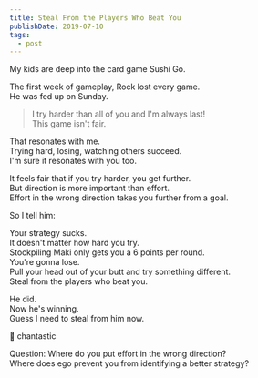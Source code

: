 ```yaml
---
title: Steal From the Players Who Beat You
publishDate: 2019-07-10
tags:
  - post
---
```


My kids are deep into the card game Sushi Go.

The first week of gameplay, Rock lost every game.  
He was fed up on Sunday.

> I try harder than all of you and I'm always last!  
> This game isn't fair.

That resonates with me.  
Trying hard, losing, watching others succeed.  
I'm sure it resonates with you too.

It feels fair that if you try harder, you get further.  
But direction is more important than effort.  
Effort in the wrong direction takes you further from a goal.

So I tell him:

Your strategy sucks.  
It doesn't matter how hard you try.  
Stockpiling Maki only gets you a 6 points per round.  
You're gonna lose.  
Pull your head out of your butt and try something different.  
Steal from the players who beat you.

He did.  
Now he's winning.  
Guess I need to steal from him now.

🍣 chantastic

Question:
Where do you put effort in the wrong direction?  
Where does ego prevent you from identifying a better strategy?
